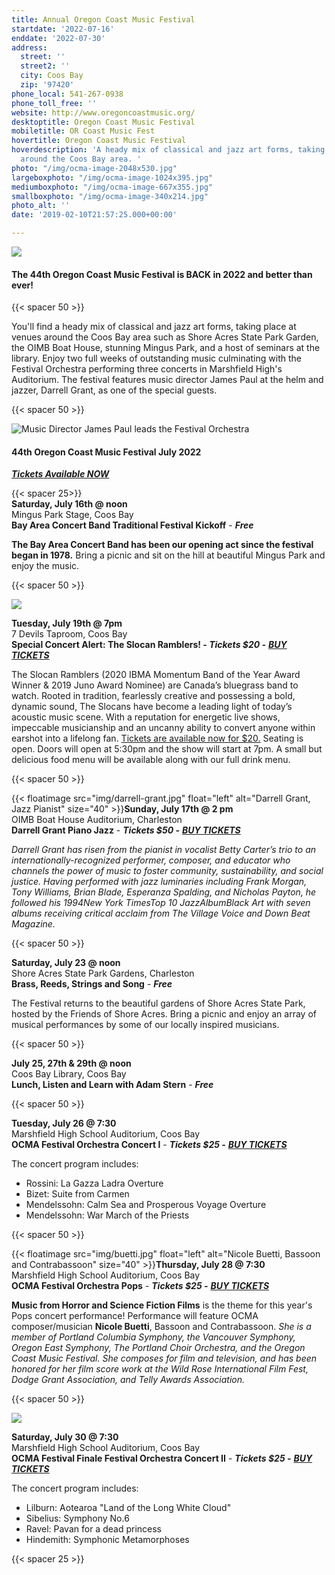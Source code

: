 ```yaml
---
title: Annual Oregon Coast Music Festival
startdate: '2022-07-16'
enddate: '2022-07-30'
address:
  street: ''
  street2: ''
  city: Coos Bay
  zip: '97420'
phone_local: 541-267-0938
phone_toll_free: ''
website: http://www.oregoncoastmusic.org/
desktoptitle: Oregon Coast Music Festival
mobiletitle: OR Coast Music Fest
hovertitle: Oregon Coast Music Festival
hoverdescription: 'A heady mix of classical and jazz art forms, taking place at venues
  around the Coos Bay area. '
photo: "/img/ocma-image-2048x530.jpg"
largeboxphoto: "/img/ocma-image-1024x395.jpg"
mediumboxphoto: "/img/ocma-image-667x355.jpg"
smallboxphoto: "/img/ocma-image-340x214.jpg"
photo_alt: ''
date: '2019-02-10T21:57:25.000+00:00'

---
```

![](/img/ocma-image.jpeg)

#### **The 44th Oregon Coast Music Festival is BACK in 2022 and better than ever!**

{{< spacer 50 >}}

You'll find a heady mix of classical and jazz art forms, taking place at venues around the Coos Bay area such as Shore Acres State Park Garden, the OIMB Boat House, stunning Mingus Park, and a host of seminars at the library. Enjoy two full weeks of outstanding music culminating with the Festival Orchestra performing three concerts in Marshfield High's Auditorium. The festival features music director James Paul at the helm and jazzer, Darrell Grant, as one of the special guests.

{{< spacer 50 >}}

![Music Director James Paul leads the Festival Orchestra](/img/concert-2_2019_07-27-2019_038_-1.jpg "Music Director James Paul leads the Festival Orchestra")

#### 44th Oregon Coast Music Festival July 2022

[**_Tickets Available NOW_**](https://www.oregoncoastmusic.org/#)

{{< spacer 25>}}  
**Saturday, July 16th @ noon**  
Mingus Park Stage, Coos Bay  
**Bay Area Concert Band Traditional Festival Kickoff** - **_Free_**

**The Bay Area Concert Band has been our opening act since the festival began in 1978.** Bring a picnic and sit on the hill at beautiful Mingus Park and enjoy the music.

{{< spacer 50 >}}

**![](/img/slocan.jpeg)**

**Tuesday, July 19th @ 7pm**  
7 Devils Taproom, Coos Bay  
**Special Concert Alert: The Slocan Ramblers! - _Tickets $20 -_** [**_BUY TICKETS_**](https://www.7devilsbrewery.com/store/p147/SlocanRamblers.html#/)

The Slocan Ramblers (2020 IBMA Momentum Band of the Year Award Winner & 2019 Juno Award Nominee) are Canada’s bluegrass band to watch. Rooted in tradition, fearlessly creative and possessing a bold, dynamic sound, The Slocans have become a leading light of today’s acoustic music scene. With a reputation for energetic live shows, impeccable musicianship and an uncanny ability to convert anyone within earshot into a lifelong fan. [Tickets are available now for $20.](https://www.7devilsbrewery.com/store/p147/SlocanRamblers.html#/) Seating is open. Doors will open at 5:30pm and the show will start at 7pm. A small but delicious food menu will be available along with our full drink menu.

{{< spacer 50 >}}

{{< floatimage src="img/darrell-grant.jpg" float="left" alt="Darrell Grant, Jazz Pianist" size="40" >}}**Sunday, July 17th @ 2 pm**  
OIMB Boat House Auditorium, Charleston  
**Darrell Grant Piano Jazz** - **_Tickets $50 -_** [**_BUY TICKETS_**](https://checkout.square.site/buy/TUOL3UDPOPSUYBAGOXBNRDM3)

_Darrell Grant has risen from the pianist in vocalist Betty Carter’s trio to an internationally-recognized performer, composer, and educator who channels the power of music to foster community, sustainability, and social justice. Having performed with jazz luminaries including Frank Morgan, Tony Williams, Brian Blade, Esperanza Spalding, and Nicholas Payton, he followed his 1994New York TimesTop 10 JazzAlbumBlack Art with seven albums receiving critical acclaim from The Village Voice and Down Beat Magazine._

{{< spacer 50 >}}

**Saturday, July 23 @ noon**  
Shore Acres State Park Gardens, Charleston  
**Brass, Reeds, Strings and Song** - **_Free_**

The Festival returns to the beautiful gardens of Shore Acres State Park, hosted by the Friends of Shore Acres. Bring a picnic and enjoy an array of musical performances by some of our locally inspired musicians.

{{< spacer 50 >}}

**July 25, 27th & 29th @ noon**  
Coos Bay Library, Coos Bay  
**Lunch, Listen and Learn with Adam Stern** - **_Free_**

{{< spacer 50 >}}

**Tuesday, July 26 @ 7:30**  
Marshfield High School Auditorium, Coos Bay  
**OCMA Festival Orchestra Concert I** - **_Tickets $25 -_** [**_BUY TICKETS_**](https://checkout.square.site/buy/645R7MXRLINQS3FHOQW7TGPU)

The concert program includes:

* Rossini: La Gazza Ladra Overture
* Bizet: Suite from Carmen
* Mendelssohn: Calm Sea and Prosperous Voyage Overture
* Mendelssohn: War March of the Priests

{{< spacer 50 >}}

{{< floatimage src="img/buetti.jpg" float="left" alt="Nicole Buetti, Bassoon and Contrabassoon" size="40" >}}**Thursday, July 28 @ 7:30**  
Marshfield High School Auditorium, Coos Bay  
**OCMA Festival Orchestra Pops** - **_Tickets $25 -_** [**_BUY TICKETS_**](https://checkout.square.site/buy/SCLZCAQ67O2FSPOIODEJDW6G)

**Music from Horror and Science Fiction Films** is the theme for this year's Pops concert performance! Performance will feature OCMA composer/musician **Nicole Buetti**, Bassoon and Contrabassoon. _She is a member of Portland Columbia Symphony, the Vancouver Symphony, Oregon East Symphony, The Portland Choir Orchestra, and the Oregon Coast Music Festival. She composes for film and television, and has been honored for her film score work at the Wild Rose International Film Fest, Dodge Grant Association, and Telly Awards Association._

{{< spacer 50 >}}

![](/img/or-coast-concert-direction.jpg)

**Saturday, July 30 @ 7:30**  
Marshfield High School Auditorium, Coos Bay  
**OCMA Festival Finale Festival Orchestra Concert II**  - **_Tickets $25 -_** [**_BUY TICKETS_**](https://checkout.square.site/buy/UPPN65MFJZTTXTVALA4LDXME)

The concert program includes:

* Lilburn: Aotearoa "Land of the Long White Cloud"
* Sibelius: Symphony No.6
* Ravel: Pavan for a dead princess
* Hindemith: Symphonic Metamorphoses

{{< spacer 25 >}}